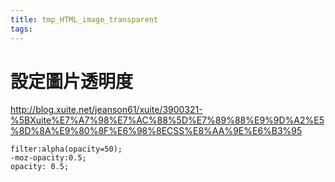 ```yaml
---
title: tmp_HTML_image_transparent
tags:
---
```

設定圖片透明度
===
http://blog.xuite.net/jeanson61/xuite/3900321-%5BXuite%E7%A7%98%E7%AC%88%5D%E7%89%88%E9%9D%A2%E5%8D%8A%E9%80%8F%E6%98%8ECSS%E8%AA%9E%E6%B3%95

```
filter:alpha(opacity=50);
-moz-opacity:0.5;
opacity: 0.5;
```